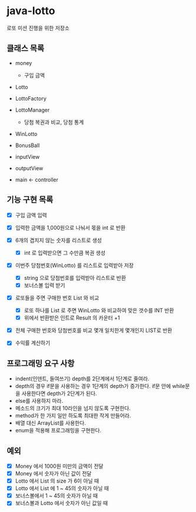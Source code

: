 # java-lotto
로또 미션 진행을 위한 저장소

## 클래스 목록
- money
  - 구입 금액 
- Lotto

- LottoFactory

- LottoManager
  - 당첨 복권과 비교, 당첨 통계
- WinLotto

- BonusBall

- inputView

- outputView

- main <- controller

## 기능 구현 목록
- [x] 구입 금액 입력

- [x] 입력한 금액을 1,000원으로 나눠서 몫을 int 로 반환

- [x] 6개의 겹치지 않는 숫자를 리스트로 생성
  - [x] int 로 입력받으면 그 수만큼 복권 생성
  
- [x] 이번주 당첨번호(WinLotto) 를 리스트로 입력받아 저장
  - [x] string 으로 당첨번호를 입력받아 리스트로 반환
  - [x] 보너스볼 입력 받기
- [x] 로또들을 주면 구매한 번호 List 와 비교
  - [x] 로또 하나를 List 로 주면 WinLotto 와 비교하여 맞은 갯수를 INT 반환
  - [x] 위에서 반환받은 인트로 Result 의 카운터 +1
  
- [x] 전체 구매한 번호와 당첨번호를 비교 몇개 일치한게 몇개인지 LIST로 반환

- [x] 수익률 계산하기


## 프로그래밍 요구 사항
* indent(인덴트, 들여쓰기) depth를 2단계에서 1단계로 줄여라.
* depth의 경우 if문을 사용하는 경우 1단계의 depth가 증가한다. if문 안에 while문을 사용한다면 depth가 2단계가 된다.
* else를 사용하지 마라.
* 메소드의 크기가 최대 10라인을 넘지 않도록 구현한다.
* method가 한 가지 일만 하도록 최대한 작게 만들어라.
* 배열 대신 ArrayList를 사용한다.
* enum을 적용해 프로그래밍을 구현한다.


## 예외
- [x] Money 에서 1000원 미만의 금액이 전달
- [x] Money 에서 숫자가 아닌 값이 전달
- [x] Lotto 에서 List 의 size 가 6이 아닐 때
- [x] Lotto 에서 List 에 1 ~ 45의 숫자가 아닐 때
- [x] 보너스볼에서 1 ~ 45의 숫자가 아닐 때
- [x] 보너스볼과 Lotto 에서 숫자가 아닌 값일 때